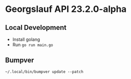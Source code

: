 # Georgslauf API 23.2.0-alpha

## Local Development

- Install golang
- Run `go run main.go`

## Bumpver

`~/.local/bin/bumpver update --patch`
